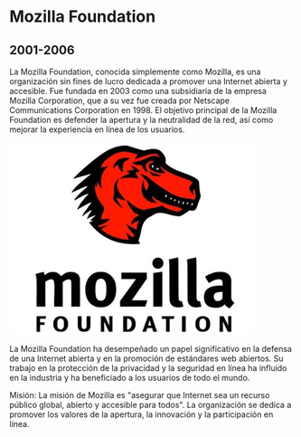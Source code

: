 # Mozilla Foundation
## 2001-2006

La Mozilla Foundation, conocida simplemente como Mozilla, es una organización sin fines de lucro dedicada a promover una Internet abierta y accesible. Fue fundada en 2003 como una subsidiaria de la empresa Mozilla Corporation, que a su vez fue creada por Netscape Communications Corporation en 1998. El objetivo principal de la Mozilla Foundation es defender la apertura y la neutralidad de la red, así como mejorar la experiencia en línea de los usuarios.

![U+200E](https://github.com/brixxmarcus66/Mozilla-Foundation/blob/main/Captura%20de%20pantalla%202023-10-06%20153852.jpg "imagen")

La Mozilla Foundation ha desempeñado un papel significativo en la defensa de una Internet abierta y en la promoción de estándares web abiertos. Su trabajo en la protección de la privacidad y la seguridad en línea ha influido en la industria y ha beneficiado a los usuarios de todo el mundo.

Misión: La misión de Mozilla es "asegurar que Internet sea un recurso público global, abierto y accesible para todos". La organización se dedica a promover los valores de la apertura, la innovación y la participación en línea.


